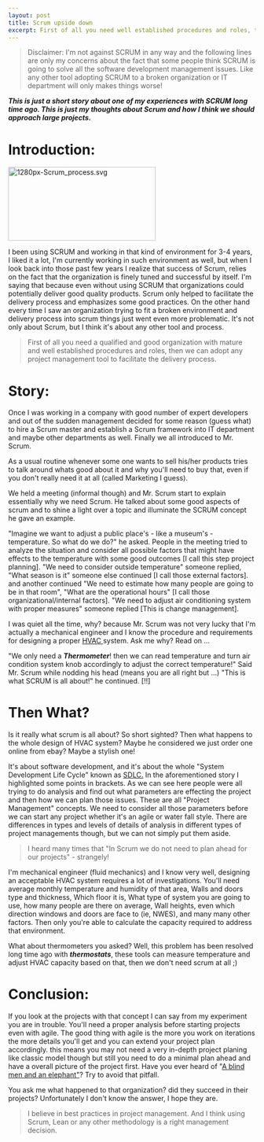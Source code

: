```yaml
---
layout: post
title: Scrum upside down
excerpt: First of all you need well established procedures and roles, then we can adopt Scrum to facilitate the delivery process.
---
```


> Disclaimer: I'm not against SCRUM in any way and the following lines are only my concerns about the fact that some people think SCRUM is going to solve all the software development management issues. Like any other tool adopting SCRUM to a broken organization or IT department will only makes things worse!

***This is just a short story about one of my experiences with SCRUM long time ago. This is just my thoughts about Scrum and how I think we should approach large projects.***

Introduction:
==========

<a href="{{ site.url }}/img/1280px-Scrum_process.svg_.png"><img class="alignright wp-image-1054" title="Scrum" src="{{ site.url }}/img/1280px-Scrum_process.svg_.png" alt="1280px-Scrum_process.svg" width="300" height="150" /></a>

I been using SCRUM and working in that kind of environment for 3-4 years, I liked it a lot, I'm currently working in such environment as well, but when I look back into those past few years I realize that success of Scrum, relies on the fact that the organization is finely tuned and successful by itself. I'm saying that because even without using SCRUM that organizations could potentially deliver good quality products. Scrum only helped to facilitate the delivery process and emphasizes some good practices. On the other hand every time I saw an organization trying to fit a broken environment and delivery process into scrum things just went even more problematic. It's not only about Scrum, but I think it's about any other tool and process.

> First of all you need a qualified and good organization with mature and well established procedures and roles, then we can adopt any project management tool to facilitate the delivery process.

<div class="ads">
<!-- Responsive Display -->
<ins class="adsbygoogle adslot_1"
     style="display:block"
     data-ad-client="ca-pub-7360583392867579"
     data-ad-slot="4587256441"
     data-ad-format="horizontal"></ins>
<script>
(adsbygoogle = window.adsbygoogle || []).push({});
</script>
</div>

Story:
=====

Once I was working in a company with good number of expert developers and out of the sudden management decided  for some reason (guess what) to hire a Scrum master and establish a Scrum framework into IT department and maybe other departments as well. Finally we all introduced to Mr. Scrum.

As a usual routine whenever some one wants to sell his/her products tries to talk around whats good about it and why you'll need to buy that, even if you don't really need it at all (called Marketing I guess).

We held a meeting (informal though) and Mr. Scrum start to explain essentially why we need Scrum. He talked about some good aspects of scrum and to shine a light over a topic and illuminate the SCRUM concept he gave an example.

"Imagine we want to adjust a public place's - like a museum's - temperature.  So what do we do?" he asked. People in the meeting tried to analyze the situation and consider all possible factors that might have effects to the temperature with some good outcomes [I call this step project planning]. "We need to consider outside temperature" someone replied, "What season is it" someone else continued [I call those external factors]. and another continued "We need to estimate how many people are going to be in that room", "What are the operational hours" [I call those organizational/internal factors]. "We need to adjust air conditioning system with proper measures" someone replied [This is change management].

<div class="ads">
<!-- Responsive Display -->
<ins class="adsbygoogle adslot_1"
     style="display:block"
     data-ad-client="ca-pub-7360583392867579"
     data-ad-slot="4587256441"
     data-ad-format="auto"></ins>
<script>
(adsbygoogle = window.adsbygoogle || []).push({});
</script>
</div>

I was quiet all the time, why? because Mr. Scrum was not very lucky that I'm actually a mechanical engineer and I know the procedure and requirements for designing a proper <a href="http://en.wikipedia.org/wiki/HVAC">HVAC </a> system. Ask me why? Read on ...

"We only need a ***Thermometer***! then we can read temperature and turn air condition system knob accordingly to adjust the correct temperature!" Said Mr. Scrum while nodding his head (means you are all right but ...) "This is what SCRUM is all about!" he continued. [!!]

Then What?
=========

Is it really what scrum is all about? So short sighted? Then what happens to the whole design of HVAC system? Maybe he considered we just order one online from ebay? Maybe a stylish one!

It's about software development, and it's about the whole "System Development Life Cycle" known as <a href="http://en.wikipedia.org/wiki/Systems_development_life_cycle">SDLC.</a> In the aforementioned story I highlighted some points in brackets. As we can see here people were all trying to do analysis and find out what parameters are effecting the project and then how we can plan those issues. These are all "Project Management" concepts. We need to consider all those parameters before we can start any project whether it's an agile or water fall style. There are differences in types and levels of details of analysis in different types of project managements though, but we can not simply put them aside.

> I heard many times that "In Scrum we do not need to plan ahead for our projects" - strangely!

I'm mechanical engineer (fluid mechanics) and I know very well, designing an acceptable HVAC system requires a lot of investigations. You'll need average monthly temperature and humidity of that area, Walls and doors type and thickness, Which floor it is, What type of system you are going to use, how many people are there on average, Wall heights, even which direction windows and doors are face to (ie, NWES), and many many other factors. Then only you're able to calculate the capacity required to address that environment.

What about thermometers you asked? Well, this problem has been resolved long time ago with ***thermostats***, these tools can measure temperature and adjust HVAC capacity based on that, then we don't need scrum at all ;)

Conclusion:
========

If you look at the projects with that concept I can say from my experiment you are in trouble. You'll need a proper analysis before starting projects even with agile. The good thing with agile is the more you work on iterations the more details you'll get and you can extend your project plan accordingly. this means you may not need a very in-depth project planing like classic model though but still you need to do a minimal plan ahead and have a overall picture of the project first. Have you ever heard of "<a href="http://en.wikipedia.org/wiki/Blind_men_and_an_elephant">A blind men and an elephant"</a>? Try to avoid that pitfall.

You ask me what happened to that organization? did they succeed in their projects? Unfortunately I don't know the answer, I hope they are. 

> I believe in best practices in project management. And I think using Scrum, Lean or any other methodology is a right management decision.

<div class="ads">
<!-- Responsive Display -->
<ins class="adsbygoogle adslot_1"
     style="display:block"
     data-ad-client="ca-pub-7360583392867579"
     data-ad-slot="4587256441"
     data-ad-format="rectangle"></ins>
<script>
(adsbygoogle = window.adsbygoogle || []).push({});
</script>
</div>

